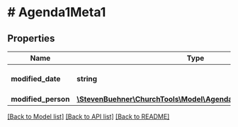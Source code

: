 # # Agenda1Meta1

## Properties

Name | Type | Description | Notes
------------ | ------------- | ------------- | -------------
**modified_date** | **string** | Last change of that agenda | [optional]
**modified_person** | [**\StevenBuehner\ChurchTools\Model\Agenda1Meta1ModifiedPerson**](Agenda1Meta1ModifiedPerson.md) |  | [optional]

[[Back to Model list]](../../README.md#models) [[Back to API list]](../../README.md#endpoints) [[Back to README]](../../README.md)
